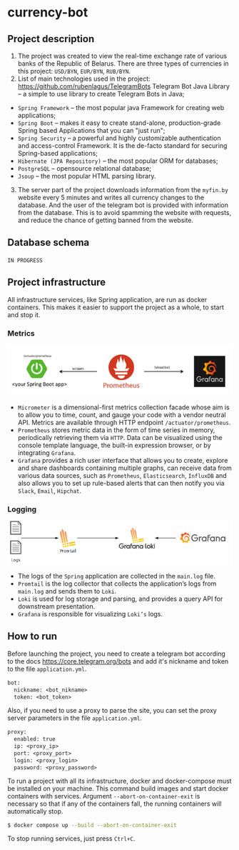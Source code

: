 # currency-bot
## Project description
1.	The project was created to view the real-time exchange rate of various banks of the Republic of Belarus. There are three types of currencies in this project: `USD/BYN`, `EUR/BYN`, `RUB/BYN`. 
2.	List of main technologies used in the project:
https://github.com/rubenlagus/TelegramBots Telegram Bot Java Library – a simple to use library to create Telegram Bots in Java;
- `Spring Framework` – the most popular java Framework for creating web applications;
- `Spring Boot` – makes it easy to create stand-alone, production-grade Spring based Applications that you can "just run";
- `Spring Security` – a powerful and highly customizable authentication and access-control Framework. It is the de-facto standard for securing Spring-based applications;
- `Hibernate (JPA Repository)` – the most popular ORM for databases;
- `PostgreSQL` – opensource relational database;
- `Jsoup` – the most popular HTML parsing library.
3.	The server part of the project downloads information from the `myfin.by` website every 5 minutes and writes all currency changes to the database. And the user of the telegram bot is provided with information from the database. This is to avoid spamming the website with requests, and reduce the chance of getting banned from the website.
## Database schema
`IN PROGRESS`
## Project infrastructure
All infrastructure services, like Spring application, are run as docker containers. This makes it easier to support the project as a whole, to start and stop it.
### Metrics
![Metrics infrastructure](media/metrics_infrastructure.png)
- `Micrometer` is a dimensional-first metrics collection facade whose aim is to allow you to time, count, and gauge your code with a vendor neutral API. Metrics are available through HTTP endpoint `/actuator/prometheus`.
- `Prometheus` stores metric data in the form of time series in memory, periodically retrieving them via `HTTP`. Data can be visualized using the console template language, the built-in expression browser, or by integrating `Grafana`.
- `Grafana` provides a rich user interface that allows you to create, explore and share dashboards containing multiple graphs, can receive data from various data sources, such as `Prometheus`, `Elasticsearch`, `InfluxDB` and also allows you to set up rule-based alerts that can then notify you via `Slack`, `Email`, `Hipchat`.
### Logging
![Logging infrastructure](media/logging_infrastructure.png)
- The logs of the `Spring` application are collected in the `main.log` file.
- `Promtail` is the log collector that collects the application’s logs from `main.log` and sends them to `Loki`.
- `Loki` is used for log storage and parsing, and provides a query API for downstream presentation.
- `Grafana` is responsible for visualizing `Loki’s` logs.
## How to run
Before launching the project, you need to create a telegram bot according to the docs https://core.telegram.org/bots and add it's nickname and token to the file `application.yml`.
```
bot:
  nickname: <bot_nikname>
  token: <bot_token>
```
Also, if you need to use a proxy to parse the site, you can set the proxy server parameters in the file `application.yml`.
```
proxy:
  enabled: true
  ip: <proxy_ip>
  port: <proxy_port>
  login: <proxy_login>
  password: <proxy_password>
```
To run a project with all its infrastructure, docker and docker-compose must be installed on your machine.
This command build images and start docker containers with services. Argument `--abort-on-container-exit` is necessary so that if any of the containers fall, the running containers will automatically stop.
```bash
$ docker compose up --build --abort-on-container-exit
```
To stop running services, just press `Ctrl+C`.
